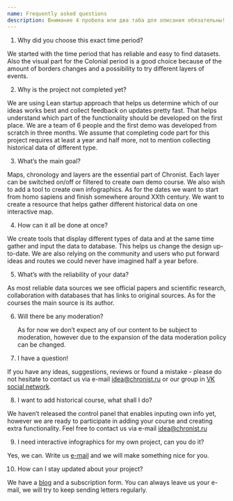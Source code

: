 ```yaml
---
name: Frequently asked questions
description: Внимание 4 пробела или два таба для описания обязательны!
---
```



1. Why did you choose this exact time period?

  We started with the time period that has reliable and easy to find datasets. Also the visual part for the Colonial period is a good choice because of the amount of borders changes and a possibility to try different layers of events.

2. Why is the project not completed yet?

  We are using Lean startup approach that helps us determine which of our ideas works best and collect feedback on updates pretty fast. That helps understand which part of the functionality should be developed on the first place. We are a team of 6 people and the first demo was developed from scratch in three months. We assume that completing code part for this project requires at least a year and half more, not to mention collecting historical data of different type.

3. What’s the main goal?

  Maps, chronology and layers are the essential part of Chronist. Each layer can be switched on/off or filtered to create own demo course. We also wish to add a tool to create own infographics. As for the dates we want to start from homo sapiens and finish somewhere around XXth century. We want to create a resource that helps gather different historical data on one interactive map.

4. How can it all be done at once?

  We create tools that display different types of data and at the same time gather and input the data to database. This helps us change the design up-to-date. We are also relying on the community and users who put forward ideas and routes we could never have imagined half a year before.

5. What’s with the reliability of your data?

  As most reliable data sources we see official papers and scientific research, collaboration with databases that has links to original sources. As for the courses the main source is its author.

6. Will there be any moderation?

    As for now we don’t expect any of our content to be subject to moderation, however due to the expansion of the data moderation policy can be changed.

7. I have a question!

  If you have any ideas, suggestions, reviews or found a mistake - please do not hesitate to contact us via e-mail [idea@chronist.ru](mailto:idea@chronist.ru) or our group in [VK social network](https://vk.com/chronist).

8. I want to add historical course, what shall I do?

  We haven’t released the control panel that enables inputing own info yet, however we are ready to participate in adding your course and creating extra functionality. Feel free to contact us via e-mail [idea@chronist.ru](mailto:idea@chronist.ru)

9. I need interactive infographics for my own project, can you do it?

  Yes, we can. Write us [e-mail](mailto:idea@chronist.ru) and we will make something nice for you.

10. How can I stay updated about your project?

  We have a [blog](https://chronist.ru/blog) and a subscription form. You can always leave us your e-mail, we will try to keep sending letters regularly.
